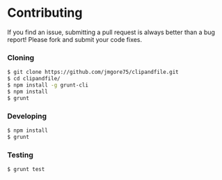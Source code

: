 Contributing
==============

If you find an issue, submitting a pull request is always better than a bug report! Please fork and submit your code fixes.

### Cloning

```sh
$ git clone https://github.com/jmgore75/clipandfile.git
$ cd clipandfile/
$ npm install -g grunt-cli
$ npm install
$ grunt
```

### Developing

```sh
$ npm install
$ grunt
```

### Testing

```sh
$ grunt test
```
